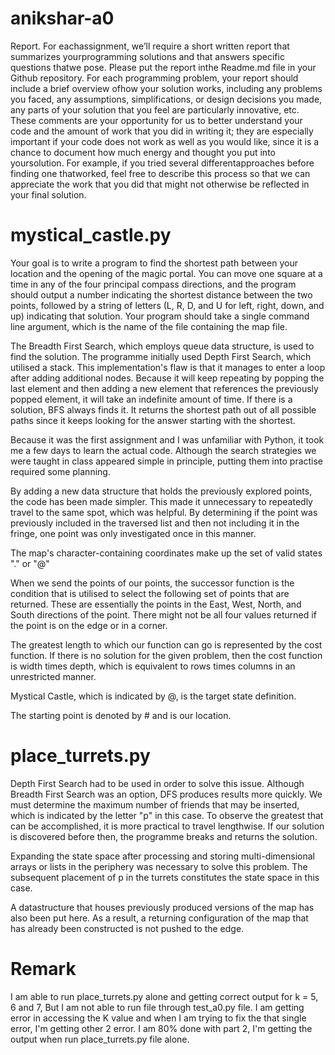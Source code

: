 # anikshar-a0
Report. For eachassignment, we’ll require a short written report that summarizes yourprogramming solutions and that answers specific questions thatwe pose. Please put the report inthe Readme.md file in your Github repository. For each programming problem, your report should include a brief overview ofhow your solution works, including any problems you faced, any assumptions, simplifications, or design decisions you made, any parts of your solution that you feel are particularly innovative, etc. These comments are your opportunity for us to better understand your code and the amount of work that you did in writing it; they are especially important if your code does not work as well as you would like, since it is a chance to document how much energy and thought you put into yoursolution. For example, if you tried several differentapproaches before finding one thatworked, feel free to describe this process so that we can appreciate the work that you did that might not otherwise be reflected in your final solution.


# mystical_castle.py

Your goal is to write a program to find the shortest path between your location and the opening of the magic portal. You can move one square at a time in any of the four principal compass directions, and the program should output a number indicating the shortest distance between the two points, followed by a string of letters (L, R, D, and U for left, right, down, and up) indicating that solution. Your program should take a single command line argument, which is the name of the file containing the map file. 

The Breadth First Search, which employs queue data structure, is used to find the solution. The programme initially used Depth First Search, which utilised a stack. This implementation's flaw is that it manages to enter a loop after adding additional nodes. Because it will keep repeating by popping the last element and then adding a new element that references the previously popped element, it will take an indefinite amount of time. If there is a solution, BFS always finds it. It returns the shortest path out of all possible paths since it keeps looking for the answer starting with the shortest.

Because it was the first assignment and I was unfamiliar with Python, it took me a few days to learn the actual code. Although the search strategies we were taught in class appeared simple in principle, putting them into practise required some planning.

By adding a new data structure that holds the previously explored points, the code has been made simpler. This made it unnecessary to repeatedly travel to the same spot, which was helpful. By determining if the point was previously included in the traversed list and then not including it in the fringe, one point was only investigated once in this manner.

The map's character-containing coordinates make up the set of valid states "." or "@"

When we send the points of our points, the successor function is the condition that is utilised to select the following set of points that are returned. These are essentially the points in the East, West, North, and South directions of the point. There might not be all four values returned if the point is on the edge or in a corner.

The greatest length to which our function can go is represented by the cost function. If there is no solution for the given problem, then the cost function is width times depth, which is equivalent to rows times columns in an unrestricted manner.

Mystical Castle, which is indicated by @, is the target state definition.

The starting point is denoted by # and is our location.

# place_turrets.py

Depth First Search had to be used in order to solve this issue. Although Breadth First Search was an option, DFS produces results more quickly. We must determine the maximum number of friends that may be inserted, which is indicated by the letter "p" in this case. To observe the greatest that can be accomplished, it is more practical to travel lengthwise. If our solution is discovered before then, the programme breaks and returns the solution.

Expanding the state space after processing and storing multi-dimensional arrays or lists in the periphery was necessary to solve this problem. The subsequent placement of p in the turrets constitutes the state space in this case.

A datastructure that houses previously produced versions of the map has also been put here. As a result, a returning configuration of the map that has already been constructed is not pushed to the edge.

# Remark
I am able to run place_turrets.py alone and getting correct output for k = 5, 6 and 7, But I am not able to run file through test_a0.py file. I am getting error in accessing the K value and when I am trying to fix the that single error, I'm getting other 2 error. I am 80% done with part 2, I'm getting the output when run place_turrets.py file alone.
